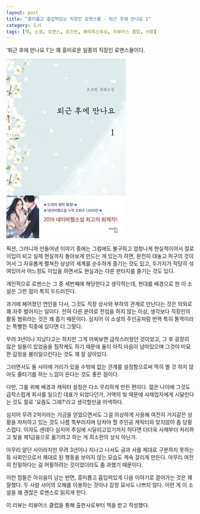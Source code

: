 ```yaml
---
layout: post
title: "흥미롭고 흡입력있는 직장인 로맨스물 - 퇴근 후에 만나요 1"
category: 도서
tags: [책, 소설, 로맨스, 로즈빈, 해피북스투요, 리뷰어스 클럽, 서평]
---
```


'퇴근 후에 만나요 1'는
꽤 흥미로운 일종의 직장인 로맨스물이다.

![표지](/images/book/see-you-after-work-1-book-h480.jpg)

픽션, 그러니까 만들어낸 이야기 중에는
그럼에도 불구하고 엄청나게 현실적이어서 절로 이입이 되고 실제 현실까지 돌아보게 만드는 게 있는가 하면,
완전히 대놓고 허구의 것이어서 그 자유롭게 펼쳐진 상상의 세계를 순수하게 즐기는 것도 있고,
두가지가 적당히 섞여있어서 어느정도 이입을 하면서도 현실과는 다른 판타지를 즐기는 것도 있다.

개인적으로 로맨스는 그 중 세번째에 해당한다고 생각하는데,
현대를 배경으로 한 이 소설은 그런 점이 특히 두드러진다.

과거에 헤어졌던 연인을 다시, 그것도 직장 상사와 부하의 관계로 만난다는 것은 의외로 꽤 자주 벌어지는 일이다.
전혀 다른 분야로 전업을 하지 않는 이상, 생각보다 직장인의 활동 범위라는 것은 꽤 좁기 때문이다.
심지어 이 소설의 주인공처럼 번역 특히 통역이라는 특별한 직종에 있다면 더 그렇다.

무려 3년이나 지났다고는 하지만 그게 어찌보면 급작스러웠던 것이었고,
그 후 굉장히 많은 일들이 있었음을 짐작케도 하기 때문에
둘이 아직 마음이 남아있으며 그것이 미묘한 감정을 불러일으킨다는 것도 꽤 잘 살아있다.

그러면서도 둘 사이에 거리가 있을 수밖에 없는 관계를 설정함으로써
딱히 별 것 하지 않아도 줄타기를 하는 느낌이 든다는 것도 좋은 점이다.

다만, 그를 위해 배경과 캐릭터 설정은 다소 무리하게 만든 편이다.
젊은 나이에 그것도 급작스럽게 회사를 일으킨 대표가 되었다던가,
거액의 빛 때문에 사채업자에게 시달린다는 것도 절로 '요즘도 그래?'라고 생각할만큼 어색하다.

심지어 무려 2억이라는 거금을 얻었으면서도 그걸 이상하게 사용해 여전히 거지같은 상황을 자처하고 있는 것도
나름 똑부러지며 당차야 할 주인공 캐릭터와 맞지않아 좀 당황스럽다.
이자도 센데다 심지어 추심에 시달리고있기까지 하다면 더더욱 사채부터 처리하고
빛을 제1금융으로 옮기려고 하는 게 최소한의 상식 아닌가.

아무리 알던 사이라지만 무려 3년이나 지나고 나서도 공과 사를 제대로 구분하지 못하는 등
사회인으로서 제대로 된 행동을 보이지 않는 모습도 계속 걸리게 만든다.
아무리 여전히 친밀하다는 걸 어필하려는 것이었더라도 좀 과했기 때문이다.

이런 점들은 아쉬움이 남는 반면,
흥미롭고 흡입력있게 다음 이야기로 끌어가는 것은 꽤 잘했다.
두 사람 사이의 오해를 이용하는 것이나 감정 묘사도 나쁘지 않다.
이런 게 이 소설을 꽤 괜찮은 로맨스로 읽히게 한다.



<div class="im im-info">
이 리뷰는 리뷰어스 클럽을 통해 출판사로부터 책을 받고 작성했다.
</div>
